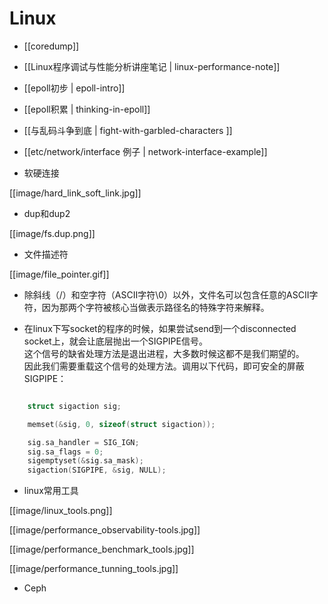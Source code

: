 # Linux

* [[coredump]]

* [[Linux程序调试与性能分析讲座笔记 | linux-performance-note]]

* [[epoll初步 | epoll-intro]]

* [[epoll积累 | thinking-in-epoll]]

* [[与乱码斗争到底 | fight-with-garbled-characters ]]

* [[etc/network/interface 例子 | network-interface-example]]

* 软硬连接

[[image/hard_link_soft_link.jpg]]

* dup和dup2

[[image/fs.dup.png]]

* 文件描述符

[[image/file_pointer.gif]]

* 除斜线（/）和空字符（ASCII字符\0）以外，文件名可以包含任意的ASCII字符，因为那两个字符被核心当做表示路径名的特殊字符来解释。

* 在linux下写socket的程序的时候，如果尝试send到一个disconnected socket上，就会让底层抛出一个SIGPIPE信号。<br>
  这个信号的缺省处理方法是退出进程，大多数时候这都不是我们期望的。<br>
  因此我们需要重载这个信号的处理方法。调用以下代码，即可安全的屏蔽SIGPIPE：
```c

    struct sigaction sig;

    memset(&sig, 0, sizeof(struct sigaction));

    sig.sa_handler = SIG_IGN;
    sig.sa_flags = 0;
    sigemptyset(&sig.sa_mask);
    sigaction(SIGPIPE, &sig, NULL);

```

* linux常用工具

[[image/linux_tools.png]]

[[image/performance_observability-tools.jpg]]

[[image/performance_benchmark_tools.jpg]]

[[image/performance_tunning_tools.jpg]]

* Ceph

